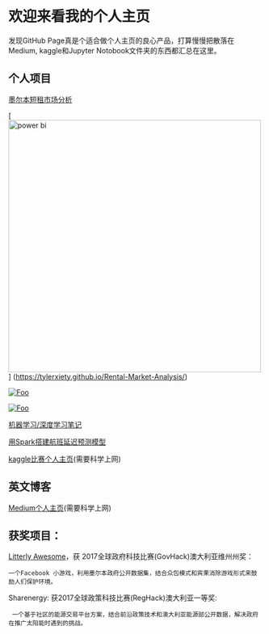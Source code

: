 # 欢迎来看我的个人主页

发现GitHub Page真是个适合做个人主页的良心产品，打算慢慢把散落在Medium, kaggle和Jupyter Notobook文件夹的东西都汇总在这里。


## 个人项目

[墨尔本短租市场分析](https://tylerxiety.github.io/Rental-Market-Analysis/)

[<img src='https://github.com/tylerxiety/page/blob/master/ausdash.png' width='500' alt='power bi'/>] (https://tylerxiety.github.io/Rental-Market-Analysis/)

[![Foo](https://github.com/tylerxiety/page/blob/master/ausdash.png)](https://tylerxiety.github.io/Rental-Market-Analysis/)


<a href="https://github.com/tylerxiety/page/blob/master/ausdash.png" rel="some text">![Foo](https://tylerxiety.github.io/Rental-Market-Analysis/)</a>

[机器学习/深度学习笔记](https://github.com/tylerxiety/the-Hitchhiker-s-Guide-to-Data-Science)

[用Spark搭建航班延迟预测模型](https://github.com/tylerxiety/Flight-delay-prediction-with-Spark)

[kaggle比赛个人主页](https://www.kaggle.com/tylerx)(需要科学上网)


## 英文博客
[Medium个人主页](https://medium.com/@tylerxty)(需要科学上网)  




## 获奖项目：
[Litterly Awesome](https://github.com/tylerxty/Litterly-Awesome)，获 2017全球政府科技比赛(GovHack)澳大利亚维州州奖：
    
    一个Facebook 小游戏，利用墨尔本政府公开数据集，结合众包模式和宾果消除游戏形式来鼓励人们保护环境。
    
 Sharenergy: 获2017全球政策科技比赛(RegHack)澳大利亚一等奖:
     
     一个基于社区的能源交易平台方案，结合前沿政策技术和澳大利亚能源部公开数据，解决政府在推广太阳能时遇到的挑战。


